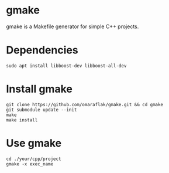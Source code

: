 # gmake

gmake is a Makefile generator for simple C++ projects.

# Dependencies

```
sudo apt install libboost-dev libboost-all-dev
```

# Install gmake

```
git clone https://github.com/omaraflak/gmake.git && cd gmake
git submodule update --init
make
make install
```

# Use gmake

```
cd ./your/cpp/project
gmake -x exec_name
```
